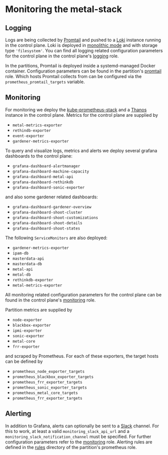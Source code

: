 # Monitoring the metal-stack

## Logging

Logs are being collected by
[Promtail](https://grafana.com/docs/loki/latest/send-data/promtail/) and pushed
to a [Loki](https://grafana.com/docs/loki/latest/) instance running in the
control plane. Loki is deployed in
[monolithic mode](https://grafana.com/docs/loki/latest/setup/install/helm/install-monolithic/)
and with storage type `'filesystem'`. You can find all logging related
configuration parameters for the control plane in the control plane's
[logging](https://github.com/metal-stack/metal-roles/blob/master/control-plane/roles/logging/README.md)
role.

In the partitions, Promtail is deployed inside a systemd-managed Docker
container. Configuration parameters can be found in the partition's
[promtail](https://github.com/metal-stack/metal-roles/blob/master/partition/roles/promtail/README.md)
role. Which hosts Promtail collects from can be configured via the
`prometheus_promtail_targets` variable.

## Monitoring

For monitoring we deploy the
[kube-prometheus-stack](https://github.com/prometheus-operator/kube-prometheus)
and a [Thanos](https://thanos.io/tip/thanos/getting-started.md/) instance in the
control plane. Metrics for the control plane are supplied by

- `metal-metrics-exporter`
- `rethindb-exporter`
- `event-exporter`
- `gardener-metrics-exporter`

To query and visualize logs, metrics and alerts we deploy several grafana
dashboards to the control plane:

- `grafana-dashboard-alertmanager`
- `grafana-dashboard-machine-capacity`
- `grafana-dashboard-metal-api`
- `grafana-dashboard-rethinkdb`
- `grafana-dashboard-sonic-exporter`

and also some gardener related dashboards:

- `grafana-dashboard-gardener-overview`
- `grafana-dashboard-shoot-cluster`
- `grafana-dashboard-shoot-customizations`
- `grafana-dashboard-shoot-details`
- `grafana-dashboard-shoot-states`

The following `ServiceMonitors` are also deployed:

- `gardener-metrics-exporter`
- `ipam-db`
- `masterdata-api`
- `masterdata-db`
- `metal-api`
- `metal-db`
- `rethinkdb-exporter`
- `metal-metrics-exporter`

All monitoring related configuration parameters for the control plane can be
found in the control plane's
[monitoring](https://github.com/metal-stack/metal-roles/blob/master/control-plane/roles/monitoring/README.md)
role.

Partition metrics are supplied by

- `node-exporter`
- `blackbox-exporter`
- `ipmi-exporter`
- `sonic-exporter`
- `metal-core`
- `frr-exporter`

and scraped by Prometheus. For each of these exporters, the target hosts can be
defined by

- `prometheus_node_exporter_targets`
- `prometheus_blackbox_exporter_targets`
- `prometheus_frr_exporter_targets`
- `prometheus_sonic_exporter_targets`
- `prometheus_metal_core_targets`
- `prometheus_frr_exporter_targets`

## Alerting

In addition to Grafana, alerts can optionally be sent to a
[Slack](https://slack.com/) channel. For this to work, at least a valid
`monitoring_slack_api_url` and a `monitoring_slack_notification_channel` must be
specified. For further configuration parameters refer to the
[monitoring](https://github.com/metal-stack/metal-roles/tree/master/control-plane/roles/monitoring)
role. Alerting rules are defined in the
[rules](https://github.com/metal-stack/metal-roles/tree/master/partition/roles/monitoring/prometheus/files/rules)
directory of the partition's prometheus role.
